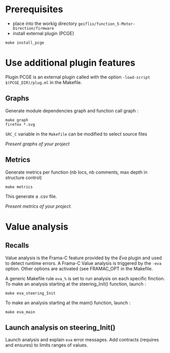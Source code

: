 # Prerequisites

* place into the workig directory `geiflix/function_5-Motor-Direction/firmware`
* install external plugin (PCGE)
``` shell
make install_pcge
```

# Use additional plugin features
Plugin PCGE is an external plugin called with the option `-load-script $(PCGE_DIR)/plug.ml` in the Makefile.

## Graphs
Generate module dependencies graph and function call graph :
``` shell
make graph
firefox *.svg
```
`SRC_C` variable in the `Makefile` can be modified to select source files

<em>Present graphs of your project</em>

## Metrics
Generate metrics per function (nb locs, nb comments, max depth in structure control)
``` shell
make metrics
```
This generate a .csv file.

<em>Present metrics of your project.</em>

# Value analysis
## Recalls
Value analysis is the Frama-C feature provided by the <em>Eva</em> plugin and used to detect runtime errors.
A Frama-C Value analysis is triggered by the `-eva` option.
Other options are activated (see FRAMAC_OPT in the Makefile.

A generic Makefile rule `eva_%` is set to run analysis on each specific finction.  
To make an analysis starting at the steering_Init() function, launch :
```shell
make eva_steering_Init  
```
To make an analysis starting at the main() function, launch :
```shell
make eva_main  
```
## Launch analysis on steering_Init()

Launch analysis and explain `eva` error messages.
Add contracts (requires and ensures) to limits ranges of values.





